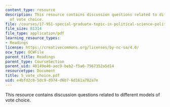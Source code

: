 ```yaml
---
content_type: resource
description: This resource contains discussion questions related to different models
  of vote choice.
file: /courses/17-951-special-graduate-topic-in-political-science-political-behavior-fall-2005/e4bfd2c05dc9d974d6b76d161a782a7e_5_vote_choice.pdf
file_size: 81314
file_type: application/pdf
learning_resource_types:
- Readings
license: https://creativecommons.org/licenses/by-nc-sa/4.0/
ocw_type: OCWFile
parent_title: Readings
parent_type: CourseSection
parent_uid: 40149e46-aec9-beb2-f5a6-7567352a5d14
resourcetype: Document
title: 5_vote_choice.pdf
uid: e4bfd2c0-5dc9-d974-d6b7-6d161a782a7e
---
```

This resource contains discussion questions related to different models of vote choice.
